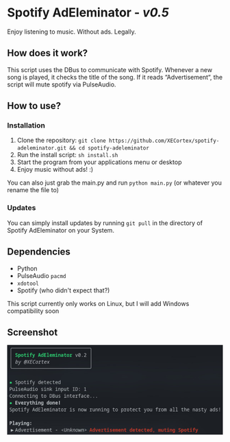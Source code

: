 # Spotify AdEleminator - _v0.5_
Enjoy listening to music. Without ads. Legally.

## How does it work?
This script uses the DBus to communicate with Spotify.
Whenever a new song is played, it checks the title of the song. If it reads “Advertisement“, the script will mute spotify via PulseAudio.

## How to use?
### Installation
1. Clone the repository: `git clone https://github.com/XECortex/spotify-adeleminator.git && cd spotify-adeleminator`
2. Run the install script: `sh install.sh`
3. Start the program from your applications menu or desktop
4. Enjoy music without ads! :)

You can also just grab the main.py and run `python main.py` (or whatever you rename the file to)

### Updates
You can simply install updates by running `git pull` in the directory of Spotify AdEleminator on your System.

## Dependencies
- Python
- PulseAudio `pacmd`
- `xdotool`
- Spotify (who didn't expect that?)

This script currently only works on Linux, but I will add Windows compatibility soon

## Screenshot
![Screenshot](https://raw.githubusercontent.com/XECortex/spotify-adeleminator/main/screenshot.jpg)